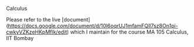 Calculus 

Please refer to the live [document] (https://docs.google.com/document/d/10l6oqrUJ1mfamFQIl7sz8On1pi-cwkyVZKzeHKpMflk/edit) which I maintain for the course MA 105 Calculus, IIT Bombay  

